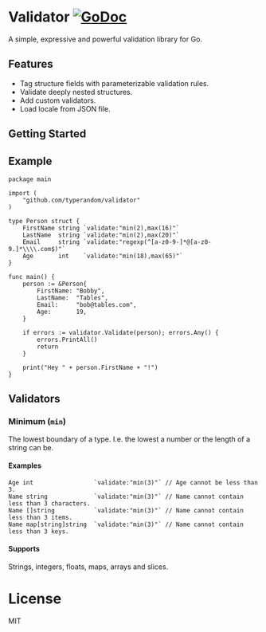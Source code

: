 # Validator [![GoDoc](https://godoc.org/github.com/typerandom/validate?status.png)](http://godoc.org/github.com/typerandom/validate)

A simple, expressive and powerful validation library for Go.

## Features

* Tag structure fields with parameterizable validation rules.
* Validate deeply nested structures.
* Add custom validators.
* Load locale from JSON file.

## Getting Started

## Example

	package main

	import (
		"github.com/typerandom/validator"
	)

	type Person struct {
		FirstName string `validate:"min(2),max(16)"`
		LastName  string `validate:"min(2),max(20)"`
		Email     string `validate:"regexp(^[a-z0-9-]*@[a-z0-9.]*\\\\.com$)"`
		Age       int    `validate:"min(18),max(65)"`
	}

	func main() {
		person := &Person{
			FirstName: "Bobby",
			LastName:  "Tables",
			Email:     "bob@tables.com",
			Age:       19,
		}

		if errors := validator.Validate(person); errors.Any() {
			errors.PrintAll()
			return
		}

		print("Hey " + person.FirstName + "!")
	}


## Validators

### Minimum (`min`)

The lowest boundary of a type. I.e. the lowest a number or the length of a string can be.

#### Examples

    Age int                 `validate:"min(3)"` // Age cannot be less than 3.
    Name string             `validate:"min(3)"` // Name cannot contain less than 3 characters.
    Name []string           `validate:"min(3)"` // Name cannot contain less than 3 items.
    Name map[string]string  `validate:"min(3)"` // Name cannot contain less than 3 keys.
    
#### Supports

Strings, integers, floats, maps, arrays and slices.

# License

MIT
